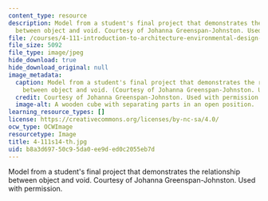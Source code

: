 ```yaml
---
content_type: resource
description: Model from a student's final project that demonstrates the relationship
  between object and void. Courtesy of Johanna Greenspan-Johnston. Used with permission.
file: /courses/4-111-introduction-to-architecture-environmental-design-spring-2014/b8a3d69750c95da0ee9ded0c2055eb7d_4-111s14-th.jpg
file_size: 5092
file_type: image/jpeg
hide_download: true
hide_download_original: null
image_metadata:
  caption: Model from a student's final project that demonstrates the relationship
    between object and void. (Courtesy of Johanna Greenspan-Johnston. Used with permission.)
  credit: Courtesy of Johanna Greenspan-Johnston. Used with permission.
  image-alt: A wooden cube with separating parts in an open position.
learning_resource_types: []
license: https://creativecommons.org/licenses/by-nc-sa/4.0/
ocw_type: OCWImage
resourcetype: Image
title: 4-111s14-th.jpg
uid: b8a3d697-50c9-5da0-ee9d-ed0c2055eb7d
---
```

Model from a student's final project that demonstrates the relationship between object and void. Courtesy of Johanna Greenspan-Johnston. Used with permission.